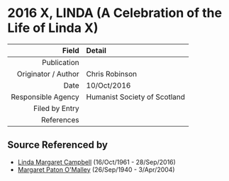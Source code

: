 ﻿---
layout: page
permalink: /sources/s17101956
---

# 2016 X, LINDA (A Celebration of the Life of Linda X)

Field | Detail
---:|:---
Publication | 
Originator / Author | Chris Robinson
Date | 10/Oct/2016
Responsible Agency | Humanist Society of Scotland
Filed by Entry | 
References | 

## Source Referenced by

* [Linda Margaret Campbell](../people/@76650284@-linda-margaret-campbell-b1961-10-16-d2016-9-28.md) (16/Oct/1961 - 28/Sep/2016)
* [Margaret Paton O'Malley](../people/@46723082@-margaret-paton-o'malley-b1940-9-26-d2004-4-3.md) (26/Sep/1940 - 3/Apr/2004)
